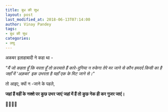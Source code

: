```yaml
---
title: बुध की सुध
layout: post
last_modified_at: 2018-06-13T07:14:00
author: Vinay Pandey
tags:
- बुध की सुध
categories:
- लघु
---
```

अकबर इलाहाबादी ने कहा था -

*"मैं जो कहता हूँ कि मरता हूँ तो फ़रमाते हैं*
*कारे-दुनिया न रुकेगा तेरे मर जाने से*
*कौन हमदर्द किसी का है जहाँ में ‘अक़बर’*
*इक उभरता है यहाँ एक के मिट जाने से।"*

तो आइए, क्यों न -जाने के पहले,

**जहां हैं वहीं के नक्शे पर कुछ उभर जाएं**
**जहां में हैं तो कुछ नेक ही कर गुजर जाएं।**

🙏🌷🌷🙏


